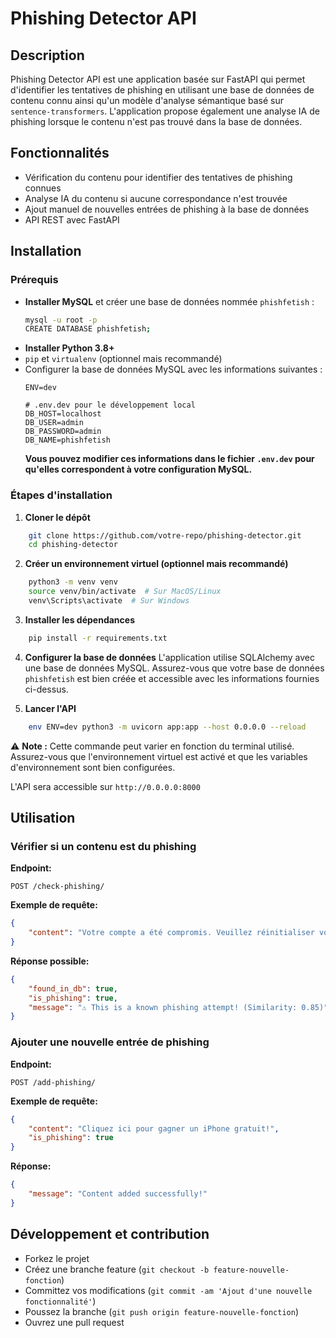 # Phishing Detector API

## Description

Phishing Detector API est une application basée sur FastAPI qui permet d'identifier les tentatives de phishing en utilisant une base de données de contenu connu ainsi qu'un modèle d'analyse sémantique basé sur `sentence-transformers`. L'application propose également une analyse IA de phishing lorsque le contenu n'est pas trouvé dans la base de données.

## Fonctionnalités

- Vérification du contenu pour identifier des tentatives de phishing connues
- Analyse IA du contenu si aucune correspondance n'est trouvée
- Ajout manuel de nouvelles entrées de phishing à la base de données
- API REST avec FastAPI

## Installation

### Prérequis

- **Installer MySQL** et créer une base de données nommée `phishfetish` :
  ```bash
  mysql -u root -p
  CREATE DATABASE phishfetish;
  ```
- **Installer Python 3.8+**
- `pip` et `virtualenv` (optionnel mais recommandé)
- Configurer la base de données MySQL avec les informations suivantes :
  ```
  ENV=dev

  # .env.dev pour le développement local
  DB_HOST=localhost
  DB_USER=admin
  DB_PASSWORD=admin
  DB_NAME=phishfetish
  ```
  **Vous pouvez modifier ces informations dans le fichier ****`.env.dev`**** pour qu'elles correspondent à votre configuration MySQL.**

### Étapes d'installation

1. **Cloner le dépôt**

```bash
    git clone https://github.com/votre-repo/phishing-detector.git
    cd phishing-detector
```

2. **Créer un environnement virtuel (optionnel mais recommandé)**

```bash
    python3 -m venv venv
    source venv/bin/activate  # Sur MacOS/Linux
    venv\Scripts\activate  # Sur Windows
```

3. **Installer les dépendances**

```bash
    pip install -r requirements.txt
```

4. **Configurer la base de données**
   L'application utilise SQLAlchemy avec une base de données MySQL. Assurez-vous que votre base de données `phishfetish` est bien créée et accessible avec les informations fournies ci-dessus.

5. **Lancer l'API**

```bash
    env ENV=dev python3 -m uvicorn app:app --host 0.0.0.0 --reload
```

⚠️ **Note :** Cette commande peut varier en fonction du terminal utilisé. Assurez-vous que l'environnement virtuel est activé et que les variables d'environnement sont bien configurées.

L'API sera accessible sur `http://0.0.0.0:8000`

## Utilisation

### Vérifier si un contenu est du phishing

**Endpoint:**

```
POST /check-phishing/
```

**Exemple de requête:**

```json
{
    "content": "Votre compte a été compromis. Veuillez réinitialiser votre mot de passe immédiatement."
}
```

**Réponse possible:**

```json
{
    "found_in_db": true,
    "is_phishing": true,
    "message": "⚠️ This is a known phishing attempt! (Similarity: 0.85)"
}
```

### Ajouter une nouvelle entrée de phishing

**Endpoint:**

```
POST /add-phishing/
```

**Exemple de requête:**

```json
{
    "content": "Cliquez ici pour gagner un iPhone gratuit!",
    "is_phishing": true
}
```

**Réponse:**

```json
{
    "message": "Content added successfully!"
}
```

## Développement et contribution

- Forkez le projet
- Créez une branche feature (`git checkout -b feature-nouvelle-fonction`)
- Committez vos modifications (`git commit -am 'Ajout d'une nouvelle fonctionnalité'`)
- Poussez la branche (`git push origin feature-nouvelle-fonction`)
- Ouvrez une pull request

